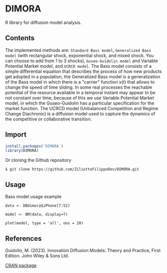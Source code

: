 # DIMORA
R library for diffusion model analysis.

## Contents

The implemented methods are: `Standard Bass model`, `Generalized Bass model` (with rectangular shock, exponential shock, and mixed shock. You can choose to add from 1 to 3 shocks), `Guseo-Guidolin model` and Variable Potential Market model, and `UCRCD model`. The Bass model consists of a simple differential equation that describes the process of how new products get adopted in a population, the Generalized Bass model is a generalization of the Bass model in which there is a "carrier" function x(t) that allows to change the speed of time sliding. In some real processes the reachable potential of the resource available in a temporal instant may appear to be not constant over time, because of this we use Variable Potential Market model, in which the Guseo-Guidolin has a particular specification for the market function. The UCRCD model (Unbalanced Competition and Regime Change Diachronic) is a diffusion model used to capture the dynamics of the competitive or collaborative transition.

## Import
```R
install.packages('DIMORA') 
library(DIMORA)
```

Or cloning the Github repository

`$ git clone https://github.com/ZiliottoFilippoDev/DIMORA.git`

## Usage
Bass model usage example

`data <- DBdimora$iPhone[7:52]`

`model <- BM(data, display=T)`

`plot(model, type = 'all', oos = 20)`


## References
Guidolin, M. (2023). Innovation Diffusion Models: Theory and Practice, First Edition. John Wiley & Sons Ltd.

[CRAN package](https://CRAN.R-project.org/package=DIMORA)

